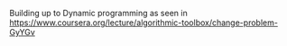 Building up to Dynamic programming as seen in https://www.coursera.org/lecture/algorithmic-toolbox/change-problem-GyYGv


